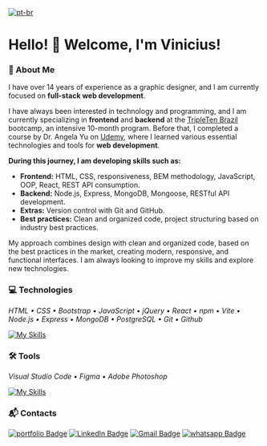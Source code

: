 [![pt-br](https://img.shields.io/badge/lang-pt--br-green.svg)](./README.md)

# Hello! 👋 Welcome, I'm Vinicius!

### 🚀 About Me

I have over 14 years of experience as a graphic designer, and I am currently focused on **full-stack web development**.

I have always been interested in technology and programming, and I am currently specializing in **frontend** and **backend** at the <a target="_blank" href="https://tripleten.com/pt-bra/web/meet/">TripleTen Brazil</a> bootcamp, an intensive 10-month program. Before that, I completed a course by Dr. Angela Yu on <a target="_blank" href="https://www.udemy.com/course/the-complete-web-development-bootcamp">Udemy</a>, where I learned various essential technologies and tools for **web development**.

**During this journey, I am developing skills such as:**

- **Frontend:** HTML, CSS, responsiveness, BEM methodology, JavaScript, OOP, React, REST API consumption.
- **Backend:** Node.js, Express, MongoDB, Mongoose, RESTful API development.
- **Extras:** Version control with Git and GitHub.
- **Best practices:** Clean and organized code, project structuring based on industry best practices.

My approach combines design with clean and organized code, based on the best practices in the market, creating modern, responsive, and functional interfaces. I am always looking to improve my skills and explore new technologies.

### 💻 Technologies

_HTML • CSS • Bootstrap • JavaScript • jQuery • React • npm • Vite • Node.js • Express • MongoDB • PostgreSQL • Git • Github_

[![My Skills](https://skillicons.dev/icons?i=html,css,bootstrap,js,jquery,react,npm,vite,nodejs,express,mongodb,postgres,git,github&perline=7)](https://skillicons.dev)

### 🛠️ Tools

_Visual Studio Code • Figma • Adobe Photoshop_

[![My Skills](https://skillicons.dev/icons?i=vscode,figma,photoshop)](https://skillicons.dev)

### 📬 Contacts

[![portfolio Badge](https://custom-icon-badges.demolab.com/badge/Portfolio-lightyellow.svg?style=flat&logo=webpage-personal&logoColor=white&labelColor=yellow)](https://vinimello90.github.io/portfolio/)
[![LinkedIn Badge](https://custom-icon-badges.demolab.com/badge/Vinicius_Barretto_Mello-blue.svg?style=flat&logo=linkedin-brands&logoColor=white&labelColor=darkblue)](https://linkedin.com/in/vinicius-barretto-mello)
[![Gmail Badge](https://img.shields.io/badge/vinicius.barretto9022%40gmail.com-red?style=flat&logo=gmail&logoColor=white&labelColor=darkred)](mailto:vinicius.barretto9022@gmail.com)
[![whatsapp Badge](https://custom-icon-badges.demolab.com/badge/17_99248_7641-lightgreen.svg?style=flat&logo=whatsapp&logoColor=white&labelColor=darkgreen)](https://wa.me/5517992487641)
